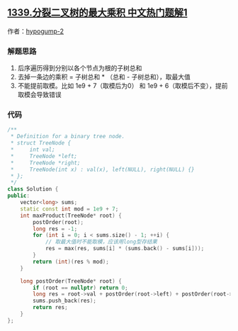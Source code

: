 ## [1339.分裂二叉树的最大乘积 中文热门题解1](https://leetcode.cn/problems/maximum-product-of-splitted-binary-tree/solutions/100000/c-hou-xu-bian-li-by-hypogump-2)

作者：[hypogump-2](https://leetcode.cn/u/hypogump-2)
### 解题思路
1. 后序遍历得到分别以各个节点为根的子树总和
2. 去掉一条边的乘积 = 子树总和 * （总和 - 子树总和），取最大值
3. 不能提前取模。比如 1e9 + 7（取模后为0） 和 1e9 + 6（取模后不变），提前取模会导致错误

### 代码

```cpp
/**
 * Definition for a binary tree node.
 * struct TreeNode {
 *     int val;
 *     TreeNode *left;
 *     TreeNode *right;
 *     TreeNode(int x) : val(x), left(NULL), right(NULL) {}
 * };
 */
class Solution {
public:
    vector<long> sums;
    static const int mod = 1e9 + 7;
    int maxProduct(TreeNode* root) {
        postOrder(root);
        long res = -1;
        for (int i = 0; i < sums.size() - 1; ++i) {
            // 取最大值时不能取模，应该用long型存结果
            res = max(res, sums[i] * (sums.back() - sums[i]));
        }
        return (int)(res % mod);
    }

    long postOrder(TreeNode* root) {
        if (root == nullptr) return 0;
        long res = root->val + postOrder(root->left) + postOrder(root->right);
        sums.push_back(res);
        return res;
    }
};
```